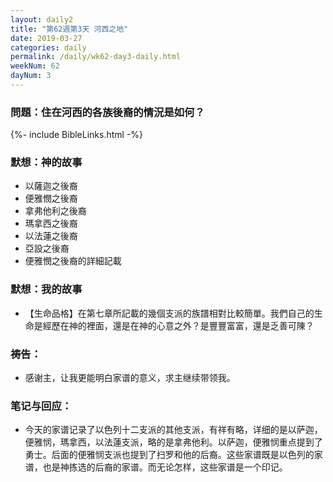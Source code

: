 ```yaml
---
layout: daily2
title: "第62週第3天 河西之地"
date: 2019-03-27
categories: daily
permalink: /daily/wk62-day3-daily.html
weekNum: 62
dayNum: 3
---
```


### 問題：住在河西的各族後裔的情況是如何？ 

{%- include BibleLinks.html -%}

### 默想：神的故事 
+ 以薩迦之後裔  
+ 便雅憫之後裔  
+ 拿弗他利之後裔  
+ 瑪拿西之後裔  
+ 以法蓮之後裔  
+ 亞設之後裔  
+ 便雅憫之後裔的詳細記載

### 默想：我的故事
+ 【生命品格】在第七章所記載的幾個支派的族譜相對比較簡單。我們自己的生命是經歷在神的裡面，還是在神的心意之外？是豐豐富富，還是乏善可陳？ 

### 祷告：

+ 感谢主，让我更能明白家谱的意义，求主继续带领我。

### 笔记与回应：

+ 今天的家谱记录了以色列十二支派的其他支派，有祥有略，详细的是以萨迦，便雅悯，瑪拿西，以法蓮支派，略的是拿弗他利。以萨迦，便雅悯重点提到了勇士。后面的便雅悯支派也提到了扫罗和他的后裔。这些家谱既是以色列的家谱，也是神拣选的后裔的家谱。而无论怎样，这些家谱是一个印记。